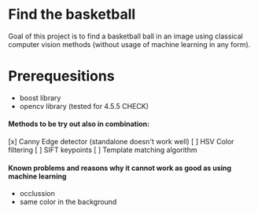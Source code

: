 # Find the basketball 
Goal of this project is to find a basketball ball in an image using classical computer vision methods (without usage of machine learning in any form). 

# Prerequesitions
* boost library 
* opencv library (tested for 4.5.5 CHECK)

#### Methods to be try out also in combination:
 [x] Canny Edge detector (standalone doesn't work well) 
 [ ] HSV Color filtering
 [ ] SIFT keypoints
 [ ] Template matching algorithm

 #### Known problems and reasons why it cannot work as good as using machine learning
 * occlussion
 * same color in the background 

